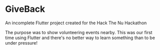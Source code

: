 # GiveBack

An incomplete Flutter project created for the Hack The Nu Hackathon

The purpose was to show volunteering events nearby. This was our first time using Flutter and there's no better way to learn something than to be under pressure!
